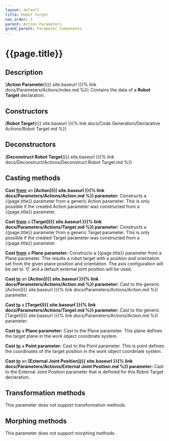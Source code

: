 ```yaml
---
layout: default
title: Robot Target
nav_order: 2
parent: Action Parameters
grand_parent: Parameter Components
---
```


# **{{page.title}}**

## **Description**

[**Action Parameter**]({{ site.baseurl }}{% link docs/Parameters/Actions/index.md %})**:** 
Contains the data of a **Robot Target** declaration. 

## **Constructors**

[**Robot Target**]({{ site.baseurl }}{% link docs/Code Generation/Declarative Actions/Robot Target.md %})

## **Deconstructors**

[**Deconstruct Robot Target**]({{ site.baseurl }}{% link docs/Deconstruct/Actions/Deconstruct Robot Target.md %})

## **Casting methods**

**Cast <u>from</u>** an **[Action]({{ site.baseurl }}{% link docs/Parameters/Actions/Action.md %}) parameter:** Constructs a {{page.title}} parameter from a generic Action parameter. This is only possible if the created Action parameter was constructed from a {{page.title}} parameter.

**Cast <u>from</u>** a **[Target]({{ site.baseurl }}{% link docs/Parameters/Actions/Target.md %}) parameter:** Constructs a {{page.title}} parameter from a generic Target parameter. This is only possible if the created Target parameter was constructed from a {{page.title}} parameter.

**Cast <u>from</u>** a **Plane parameter:** Constructs a {{page.title}} parameter from a Plane parameter. This results a robot target with a position and orientation set from the given plane position and orientation. The axis configuration will be set to `0' and a default external joint position will be used.

**Cast <u>to</u>** an **[Action]({{ site.baseurl }}{% link docs/Parameters/Actions/Action.md %}) parameter:** Cast to the generic [Action]({{ site.baseurl }}{% link docs/Parameters/Actions/Action.md %}) parameter. 

**Cast <u>to</u>** a **[Target]({{ site.baseurl }}{% link docs/Parameters/Actions/Target.md %}) parameter:** Cast to the generic [Target]({{ site.baseurl }}{% link docs/Parameters/Actions/Action.md %}) parameter. 

**Cast <u>to</u>** a **Plane parameter:** Cast to the Plane parameter. This plane defines the target plane in the work object coordinate system. 

**Cast <u>to</u>** a **Point parameter:** Cast to the Point parameter. This is point defines the coordinates of the target position in the work object coordinate system. 

**Cast <u>to</u>** an **[External Joint Position]({{ site.baseurl }}{% link docs/Parameters/Actions/External Joint Position.md %}) parameter:** Cast to the External Joint Position parameter that is definied for this Robot Target declaration.

## **Transformation methods**

This parameter does not support transformation methods.

## **Morphing methods**

This parameter does not support morphing methods.